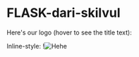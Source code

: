 # FLASK-dari-skilvul
Here's our logo (hover to see the title text):

Inline-style: 
!![Hehe](https://github.com/XenoOnLearning/FLASK-dari-skilvul/assets/171406929/b9f0b438-7212-493d-9012-57fc3be51a73)
